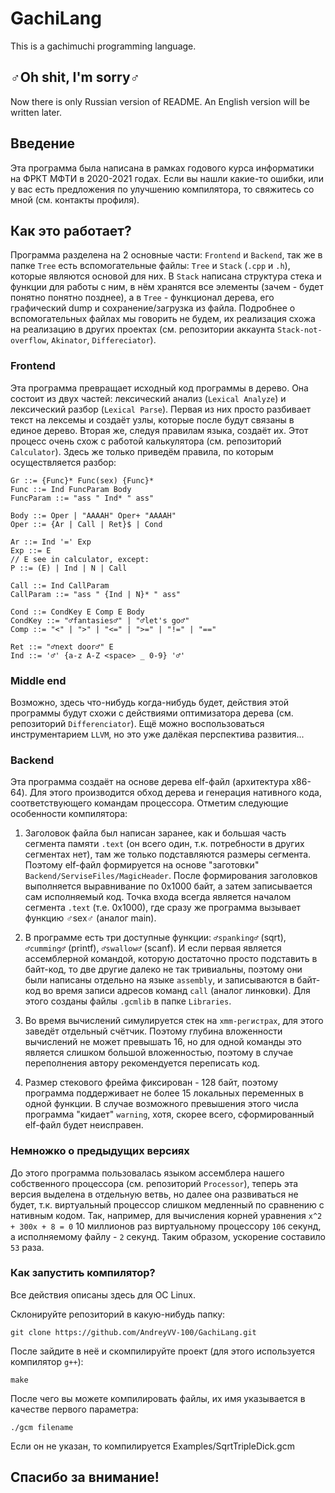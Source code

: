 # GachiLang

This is a gachimuchi programming language.

## ♂Oh shit, I'm sorry♂

Now there is only Russian version of README. An English version will be written later.

## Введение

Эта программа была написана в рамках годового курса информатики на ФРКТ МФТИ в 2020-2021 годах. Если вы нашли какие-то ошибки, или у вас есть предложения по улучшению компилятора, то свяжитесь со мной (см. контакты профиля).

## Как это работает?

Программа разделена на 2 основные части: ```Frontend``` и  ```Backend```, так же в папке ```Tree``` есть вспомогательные файлы: ```Tree``` и ```Stack``` (```.cpp``` и ```.h```), которые являются основой для них. В ```Stack``` написана структура стека и функции для работы с ним, в нём хранятся все элементы (зачем - будет понятно понятно позднее), а в ```Tree``` - функционал дерева, его графический dump и сохранение/загрузка из файла. Подробнее о вспомогательных файлах мы говорить не будем, их реализация схожа на реализацию в других проектах (см. репозитории аккаунта ```Stack-not-overflow```, ```Akinator```, ```Differeciator```).

### Frontend

Эта программа превращает исходный код программы в дерево. Она состоит из двух частей: лексический анализ (```Lexical Analyze```) и лексический разбор (```Lexical Parse```). Первая из них просто разбивает текст на лексемы и создаёт узлы, которые после будут связаны в единое дерево. Вторая же, следуя правилам языка, создаёт их. Этот процесс очень схож с работой калькулятора (см. репозиторий ```Calculator```). Здесь же только приведём правила, по которым осуществляется разбор:

```
Gr ::= {Func}* Func(sex) {Func}*
Func ::= Ind FuncParam Body
FuncParam ::= "ass " Ind* " ass"

Body ::= Oper | "AAAAH" Oper+ "AAAAH"
Oper ::= {Ar | Call | Ret}$ | Cond

Ar ::= Ind '=' Exp
Exp ::= E
// E see in calculator, except:
P ::= (E) | Ind | N | Call

Call ::= Ind CallParam
CallParam ::= "ass " {Ind | N}* " ass"

Cond ::= CondKey E Comp E Body
CondKey ::= "♂fantasies♂" | "♂let's go♂"
Comp ::= "<" | ">" | "<=" | ">=" | "!=" | "=="

Ret ::= "♂next door♂" E
Ind ::= '♂' {a-z A-Z <space> _ 0-9} '♂'
```

### Middle end

Возможно, здесь что-нибудь когда-нибудь будет, действия этой программы будут схожи с действиями оптимизатора дерева (см. репозиторий ```Differenciator```). Ещё можно воспользоваться инструментарием ```LLVM```, но это уже далёкая перспектива развития...

### Backend

Эта программа создаёт на основе дерева elf-файл (архитектура x86-64). Для этого производится обход дерева и генерация нативного кода, соответствующего командам процессора. Отметим следующие особенности компилятора:

1) Заголовок файла был написан заранее, как и большая часть сегмента памяти ```.text``` (он всего один, т.к. потребности в других сегментах нет), там же только подставляются размеры сегмента. Поэтому elf-файл формируется на основе "заготовки" ```Backend/ServiseFiles/MagicHeader```. После формирования заголовков выполняется выравнивание по 0x1000 байт, а затем записывается сам исполняемый код. Точка входа всегда является началом сегмента ```.text``` (т.е. 0x1000), где сразу же программа вызывает функцию ♂sex♂ (аналог main).

2) В программе есть три доступные функции: ```♂spanking♂``` (sqrt), ```♂cumming♂``` (printf), ```♂swallow♂``` (scanf). И если первая является ассемблерной командой, которую достаточно просто подставить в байт-код, то две другие далеко не так тривиальны, поэтому они были написаны отдельно на языке ```assembly```, и записываются в байт-код во время записи адресов команд ```call``` (аналог линковки). Для этого созданы файлы ```.gcmlib``` в папке ```Libraries```.

3) Во время вычислений симулируется стек на ```xmm-регистрах```, для этого заведёт отдельный счётчик. Поэтому глубина вложенности вычислений не может превышать 16, но для одной команды это является слишком большой вложенностью, поэтому в случае переполнения автору рекомендуется переписать код.

4) Размер стекового фрейма фиксирован - 128 байт, поэтому программа поддерживает не более 15 локальных переменных в одной функции. В случае возможного превышения этого числа программа "кидает" ```warning```, хотя, скорее всего, сформированный elf-файл будет неисправен.

### Немножко о предыдущих версиях

До этого программа пользовалась языком ассемблера нашего собственного процессора (см. репозиторий ```Processor```), теперь эта версия выделена в отдельную ветвь, но далее она развиваться не будет, т.к. виртуальный процессор слишком медленный по сравнению с нативным кодом. Так, например, для вычисления корней уравнения ```x^2 + 300x + 8 = 0``` 10 миллионов раз виртуальному процессору ```106``` секунд, а исполняемому файлу - ```2``` секунд. Таким образом, ускорение составило ```53``` раза.

### Как запустить компилятор?

Все действия описаны здесь для ОС Linux.

Склонируйте репозиторий в какую-нибудь папку:

```Terminal
git clone https://github.com/AndreyVV-100/GachiLang.git
```

После зайдите в неё и скомпилируйте проект (для этого используется компилятор ```g++```):

```Terminal
make
```

После чего вы можете компилировать файлы, их имя указывается в качестве первого параметра:

```Terminal
./gcm filename
```

Если он не указан, то компилируется Examples/SqrtTripleDick.gcm

## Спасибо за внимание!
